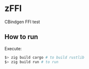 # zFFI

CBindgen FFI test

## How to run

Execute:

```bash
$> zig build cargo # to build rustlib
$> zig build run # to run
```

